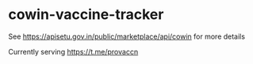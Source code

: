 # cowin-vaccine-tracker

See https://apisetu.gov.in/public/marketplace/api/cowin for more details

Currently serving https://t.me/provaccn
